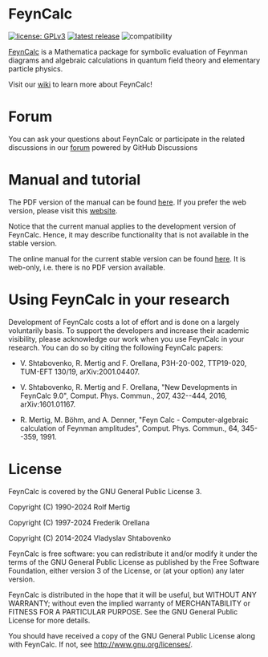 # FeynCalc

[![license: GPLv3](https://img.shields.io/badge/license-GPLv3-brightgreen.svg)](https://github.com/FeynCalc/feyncalc/blob/master/LICENSE)
[![latest release](https://img.shields.io/github/release/FeynCalc/feyncalc.svg)](https://github.com/FeynCalc/feyncalc/releases)
![compatibility](https://img.shields.io/badge/Mathematica-10.x_11.x_12.x_13.x-brightgreen.svg)


[FeynCalc](http://www.feyncalc.org/) is a Mathematica package for symbolic evaluation of Feynman diagrams and
algebraic calculations in quantum field theory and elementary particle physics.

Visit our [wiki](https://github.com/FeynCalc/feyncalc/wiki) to learn more about FeynCalc!

# Forum

You can ask your questions about FeynCalc or participate in the related discussions in our [forum](https://github.com/FeynCalc/feyncalc/discussions) powered by GitHub Discussions

# Manual and tutorial

The PDF version of the manual can be found [here](https://github.com/FeynCalc/feyncalc-manual/releases/tag/dev-manual). If you prefer the web version, please visit this [website](https://feyncalc.github.io/referenceDev). 

Notice that the current manual applies to the development version of FeynCalc. Hence, it may describe functionality that is not available in the stable version.

The online manual for the current stable version can be found [here](https://feyncalc.github.io/reference). It is web-only, i.e. there is no PDF version available.

# Using FeynCalc in your research

Development of FeynCalc costs a lot of effort and is done on a largely voluntarily basis.
To support the developers and increase their academic visibility, please acknowledge our work
when you use FeynCalc in your research. You can do so by citing the following FeynCalc papers:

* V. Shtabovenko, R. Mertig and F. Orellana, P3H-20-002, TTP19-020, TUM-EFT 130/19, arXiv:2001.04407.

* V. Shtabovenko, R. Mertig and F. Orellana, "New Developments in FeynCalc 9.0",
Comput. Phys. Commun., 207, 432--444, 2016, arXiv:1601.01167.

* R. Mertig, M. Böhm, and A. Denner, "Feyn Calc - Computer-algebraic calculation of Feynman amplitudes",
Comput. Phys. Commun., 64, 345--359, 1991.

# License

FeynCalc is covered by the GNU General Public License 3.

Copyright (C) 1990-2024 Rolf Mertig

Copyright (C) 1997-2024 Frederik Orellana

Copyright (C) 2014-2024 Vladyslav Shtabovenko

FeynCalc is free software: you can redistribute it and/or modify
it under the terms of the GNU General Public License as
published by the Free Software Foundation, either version 3 of
the License, or (at your option) any later version.

FeynCalc is distributed in the hope that it will be useful,
but WITHOUT ANY WARRANTY; without even the implied warranty of
MERCHANTABILITY or FITNESS FOR A PARTICULAR PURPOSE.  See the
GNU General Public License for more details.

You should have received a copy of the GNU General Public License
along with FeynCalc.  If not, see <http://www.gnu.org/licenses/>.
